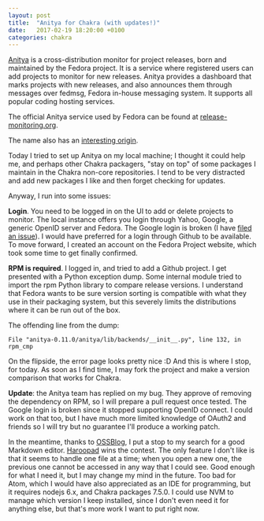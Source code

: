 ```yaml
---
layout: post
title:  "Anitya for Chakra (with updates!)"
date:   2017-02-19 18:20:00 +0100
categories: chakra
---
```


[Anitya](https://github.com/release-monitoring/anitya) is a cross-distribution monitor for project releases, born and maintained by the Fedora project. It is a service where registered users can add projects to monitor for new releases. Anitya provides a dashboard that marks projects with new releases, and also announces them through messages over fedmsg, Fedora in-house messaging system. It supports all popular coding hosting services.

The official Anitya service used by Fedora can be found at [release-monitoring.org](https://release-monitoring.org).

The name also has an [interesting origin](https://en.wikipedia.org/wiki/Impermanence).

Today I tried to set up Anitya on my local machine; I thought it could help me, and perhaps other Chakra packagers, "stay on top" of some packages I maintain in the Chakra non-core repositories. I tend to be very distracted and add new packages I like and then forget checking for updates.

Anyway, I run into some issues:

**Login**. You need to be logged in on the UI to add or delete projects to monitor. The local instance offers you login through Yahoo, Google, a generic OpenID server and Fedora. The Google login is broken (I have [filed an issue](https://github.com/release-monitoring/anitya/issues/437)). I would have preferred for a login through Github to be available. To move forward, I created an account on the Fedora Project website, which took some time to get finally confirmed.

**RPM is required**. I logged in, and tried to add a Github project. I get presented with a Python exception dump. Some internal module tried to import the rpm Python library to compare release versions. I understand that Fedora wants to be sure version sorting is compatible with what they use in their packaging system, but this severely limits the distributions where it can be run out of the box.

The offending line from the dump:
```
File "anitya-0.11.0/anitya/lib/backends/__init__.py", line 132, in rpm_cmp
```

On the flipside, the error page looks pretty nice :D And this is where I stop, for today. As soon as I find time, I may fork the project and make a version comparison that works for Chakra.

**Update**: the Anitya team has replied on my bug. They approve of removing the dependency on RPM, so I will prepare a pull request once tested. The Google login is broken since it stopped supporting OpenID connect.
I could work on that too, but I have much more limited knowledge of OAuth2 and friends so I will try but no guarantee I'll produce a working patch.

In the meantime, thanks to [OSSBlog](https://www.ossblog.org/markdown-editors/), I  put a stop to my search for a good Markdown editor. [Haroopad](http://pad.haroopress.com/) wins the contest. The only feature I don't like is that it seems to handle one file at a time; when you open a new one, the previous one cannot be accessed in any way that I could see. Good enough for what I need it, but I may change my mind in the future.
Too bad for Atom, which I would have also appreciated as an IDE for programming, but it requires nodejs 6.x, and Chakra packages 7.5.0. I could use NVM to manage which version I keep installed, since I don't even need it for anything else, but that's more work I want to put right now.
